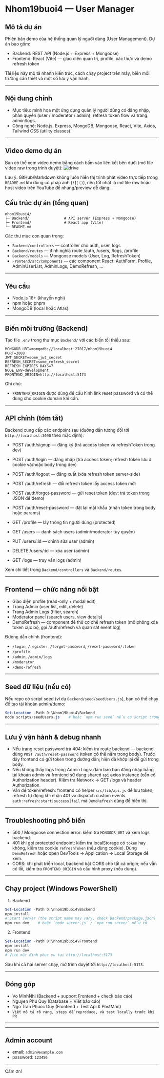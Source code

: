 # Nhom19buoi4 — User Manager

## Mô tả dự án
Phiên bản demo của hệ thống quản lý người dùng (User Management). Dự án bao gồm:
- Backend: REST API (Node.js + Express + Mongoose)
- Frontend: React (Vite) — giao diện quản trị, profile, xác thực và demo refresh token

Tài liệu này mô tả nhanh kiến trúc, cách chạy project trên máy, biến môi trường cần thiết và một số lưu ý vận hành.

---

## Nội dung chính

- Mục tiêu: minh họa một ứng dụng quản lý người dùng có đăng nhập, phân quyền (user / moderator / admin), refresh token flow và trang admin/logs.
- Công nghệ: Node.js, Express, MongoDB, Mongoose, React, Vite, Axios, Tailwind CSS (utility classes).

---
## Video demo dự án
Bạn có thể xem video demo bằng cách bấm vào liên kết bên dưới (mở file video raw trong trình duyệt):
![drive](https://drive.google.com/file/d/1FkjW_SbUTyHMc_Acmjv5W2sOtgB4Y4O-/view?usp=sharing)

Lưu ý: GitHub/Markdown không luôn hiển thị trình phát video trực tiếp trong `README.md` khi dùng cú pháp ảnh (`![]()`), nên tốt nhất là mở file raw hoặc host video trên YouTube để nhúng/preview dễ dàng.

## Cấu trúc dự án (tổng quan)

```
nhom19buoi4/
├─ Backend/                # API server (Express + Mongoose)
├─ Frontend/               # React app (Vite)
└─ README.md
```

Các thư mục con quan trọng:
- `Backend/controllers` — controller cho auth, user, logs
- `Backend/routes` — định nghĩa route /auth, /users, /logs, /profile
- `Backend/models` — Mongoose models (User, Log, RefreshToken)
- `Frontend/src/components` — các component React: AuthForm, Profile, AdminUserList, AdminLogs, DemoRefresh, ...

---

## Yêu cầu

- Node.js 16+ (khuyến nghị)
- npm hoặc pnpm
- MongoDB (local hoặc Atlas)

---

## Biến môi trường (Backend)

Tạo file `.env` trong thư mục `Backend/` với các biến tối thiểu sau:

```
MONGODB_URI=mongodb://localhost:27017/nhom19buoi4
PORT=3000
JWT_SECRET=some_jwt_secret
REFRESH_SECRET=some_refresh_secret
REFRESH_EXPIRES_DAYS=7
NODE_ENV=development
FRONTEND_ORIGIN=http://localhost:5173
```

Ghi chú:
- `FRONTEND_ORIGIN` được dùng để cấu hình link reset password và có thể dùng cho cookie domain khi cần.

---

## API chính (tóm tắt)

Backend cung cấp các endpoint sau (đường dẫn tương đối tới `http://localhost:3000` theo mặc định):

- POST /auth/signup — đăng ký (trả access token và refreshToken trong dev)
- POST /auth/login — đăng nhập (trả access token; refresh token lưu ở cookie và/hoặc body trong dev)
- POST /auth/logout — đăng xuất (xóa refresh token server-side)
- POST /auth/refresh — đổi refresh token lấy access token mới
- POST /auth/forgot-password — gửi reset token (dev: trả token trong JSON để demo)
- POST /auth/reset-password — đặt lại mật khẩu (nhận token trong body hoặc params)

- GET /profile — lấy thông tin người dùng (protected)

- GET /users — danh sách users (admin/moderator tùy quyền)
- PUT /users/:id — chỉnh sửa user (admin)
- DELETE /users/:id — xóa user (admin)

- GET /logs — truy vấn logs (admin)

Xem chi tiết trong `Backend/controllers` và `Backend/routes`.

---

## Frontend — chức năng nổi bật

- Giao diện profile (read-only + modal edit)
- Trang Admin (user list, edit, delete)
- Trang Admin Logs (filter, search)
- Moderator panel (search users, view details)
- DemoRefresh — component để thử cơ chế refresh token (mô phỏng xóa token cục bộ, gọi /auth/refresh và quan sát event log)

Đường dẫn chính (frontend):
- `/login`, `/register`, `/forgot-password`, `/reset-password/:token`
- `/profile`
- `/admin`, `/admin/logs`
- `/moderator`
- `/demo-refresh`

---

## Seed dữ liệu (nếu có)

Nếu repo có script seed (ví dụ `Backend/seed/seedUsers.js`), bạn có thể chạy để tạo tài khoản admin/demo:

```powershell
Set-Location -Path D:\Nhom19buoi4\Backend
node scripts/seedUsers.js    # hoặc `npm run seed` nếu có script trong package.json
```

---

## Lưu ý vận hành & debug nhanh

- Nếu trang reset password trả 404: kiểm tra route backend — backend dùng `POST /auth/reset-password` (token có thể nằm trong body). Trước đây frontend có gửi token trong đường dẫn; hiện đã khớp lại để gửi trong body.
- Nếu không thấy logs trong Admin Logs: đảm bảo bạn đăng nhập bằng tài khoản admin và frontend sử dụng shared `api` axios instance (cần có Authorization header). Kiểm tra Network → GET /logs và header Authorization.
- Vấn đề token/refresh: frontend có helper `src/lib/api.js` để lưu token, refresh tự động khi nhận 401 và dispatch custom events `auth:refresh:start|success|fail` mà `DemoRefresh` dùng để hiển thị.

---

## Troubleshooting phổ biến

- 500 / Mongoose connection error: kiểm tra `MONGODB_URI` và xem logs backend.
- 401 khi gọi protected endpoint: kiểm tra localStorage có `token` hay không, kiểm tra cookie `refreshToken` (nếu dùng cookie). Dùng `DemoRefresh` hoặc open DevTools → Application → Local Storage để xem.
- CORS: khi phát triển local, backend bật CORS cho tất cả origin; nếu vẫn có lỗi, kiểm tra `FRONTEND_ORIGIN` và cấu hình proxy (nếu dùng).

---

## Chạy project (Windows PowerShell)

1) Backend

```powershell
Set-Location -Path D:\nhom19buoi4\Backend
npm install
# Start server (the script name may vary, check Backend/package.json)
npm run dev    # hoặc `node server.js` / `npm run server` nếu có
```

2) Frontend

```powershell
Set-Location -Path D:\nhom19buoi4\Frontend
npm install
npm run dev
# Vite mặc định phục vụ tại http://localhost:5173
```

Sau khi cả hai server chạy, mở trình duyệt tới `http://localhost:5173`.

---

## Đóng góp

- Vo MinhNhi (Backend + support Frontend + check báo cáo)
- Nguyen Phu Quy (Database + Viết báo cáo)
- Ngo Tran Phuoc Duy (Frontend + Test Api & PostMan)
- `Viết mô tả rõ ràng, steps để reproduce, và test locally trước khi PR`

---

---

## Admin account

- email: `admin@example.com`
- password: `123456`

---

Cám ơn!


